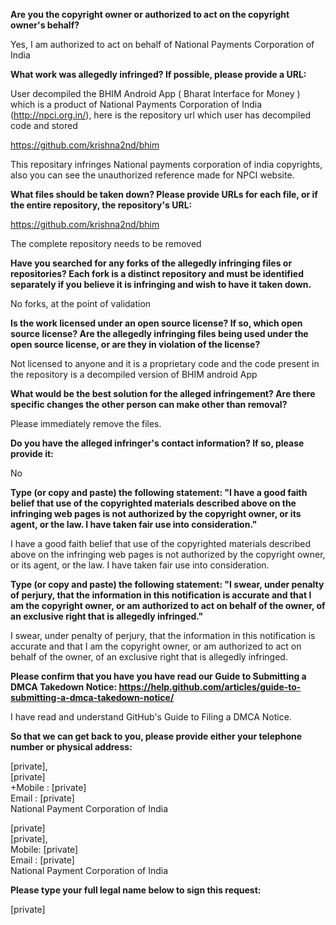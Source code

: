 **Are you the copyright owner or authorized to act on the copyright owner's behalf?**  

Yes, I am authorized to act on behalf of National Payments Corporation of India

**What work was allegedly infringed? If possible, please provide a URL:**  

User decompiled the BHIM Android App ( Bharat Interface for Money ) which is a product of National Payments Corporation of India (http://npci.org.in/), here is the repository url which user has decompiled code and stored

https://github.com/krishna2nd/bhim

This repositary infringes National payments corporation of india copyrights, also you can see the unauthorized reference made for NPCI website.

**What files should be taken down? Please provide URLs for each file, or if the entire repository, the repository's URL:**  

https://github.com/krishna2nd/bhim

The complete repository needs to be removed

**Have you searched for any forks of the allegedly infringing files or repositories? Each fork is a distinct repository and must be identified separately if you believe it is infringing and wish to have it taken down.**  

No forks, at the point of validation

**Is the work licensed under an open source license? If so, which open source license? Are the allegedly infringing files being used under the open source license, or are they in violation of the license?**  

Not licensed to anyone and it is a proprietary code and the code present in the repository is a decompiled version of BHIM android App

**What would be the best solution for the alleged infringement? Are there specific changes the other person can make other than removal?**  

Please immediately remove the files.

**Do you have the alleged infringer's contact information? If so, please provide it:**  

No

**Type (or copy and paste) the following statement: "I have a good faith belief that use of the copyrighted materials described above on the infringing web pages is not authorized by the copyright owner, or its agent, or the law. I have taken fair use into consideration."**  

I have a good faith belief that use of the copyrighted materials described above on the infringing web pages is not authorized by the copyright owner, or its agent, or the law. I have taken fair use into consideration.

**Type (or copy and paste) the following statement: "I swear, under penalty of perjury, that the information in this notification is accurate and that I am the copyright owner, or am authorized to act on behalf of the owner, of an exclusive right that is allegedly infringed."**  

I swear, under penalty of perjury, that the information in this notification is accurate and that I am the copyright owner, or am authorized to act on behalf of the owner, of an exclusive right that is allegedly infringed.

**Please confirm that you have you have read our Guide to Submitting a DMCA Takedown Notice: https://help.github.com/articles/guide-to-submitting-a-dmca-takedown-notice/**  

I have read and understand GitHub's Guide to Filing a DMCA Notice.

**So that we can get back to you, please provide either your telephone number or physical address:**  

[private],  
[private]    
+Mobile : [private]    
Email : [private]    
National Payment Corporation of India

[private]     
[private],  
Mobile: [private]  
Email : [private]  
National Payment Corporation of India

**Please type your full legal name below to sign this request:**  

[private]  

